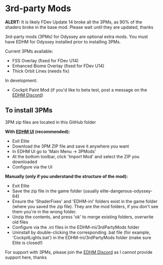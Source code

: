 # 3rd-party Mods

**ALERT:** It is likely FDev Update 14 broke all the 3PMs, as 90% of the shaders broke in the base mod. Please wait until they are updated, thanks

3rd-party mods (3PMs) for Odyssey are optional extra mods. You must have EDHM for Odyssey installed prior to installing 3PMs.

Current 3PMs available:
- FSS Overlay (fixed for FDev U14)
- Enhanced Biome Overlay (fixed for FDev U14)
- Thick Orbit Lines (needs fix)

In development:
- Cockpit Paint Mod (if you'd like to beta test, post a message on the [EDHM Discord](https://discord.gg/MtBszksjMr))


## To install 3PMs

3PM zip files are located in this GitHub folder

**With [EDHM UI](https://github.com/BlueMystical/EDHM_UI/releases) (recommended):**
- Exit Elite
- Download the 3PM ZIP file and save it anywhere you want
- In EDHM UI go to 'Main Menu -> 3PMods'
- At the bottom toolbar, click 'Import Mod' and select the ZIP you downloaded
- Configure via the UI

**Manually (only if you understand the structure of the mod):**
 - Exit Elite
 - Save the zip file in the game folder (usually elite-dangerous-odyssey-64)
 - Ensure the 'ShaderFixes' and 'EDHM-ini' folders exist in the game folder (where you saved the zip file). They are the mod folders, if you don't see them you're in the wrong folder.
 - Unzip the contents, and press 'ok' to merge existing folders, overwrite old files
 - Configure via the .ini files in the EDHM-ini/3rdPartyMods folder
 - Uninstall by double-clicking the corresponding .bat file (for example, 'CockpitLights.bat') in the EDHM-ini/3rdPartyMods folder (make sure Elite is closed!)

For support with 3PMs, please join the [EDHM Discord](https://discord.gg/MtBszksjMr) as I cannot provide support here, thanks
